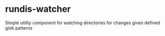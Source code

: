 rundis-watcher
==============

Simple utility component for watching directories for changes given defined glob patterns
